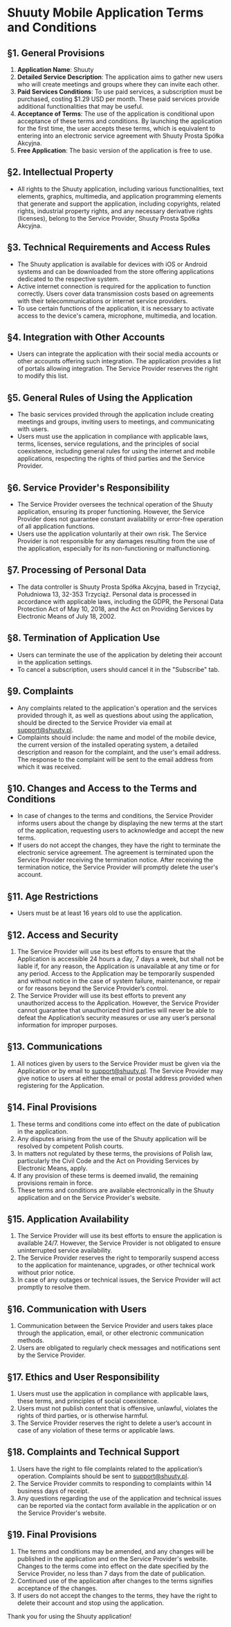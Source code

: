 # Shuuty Mobile Application Terms and Conditions

## §1. General Provisions
1. **Application Name**: Shuuty
2. **Detailed Service Description**: The application aims to gather new users who will create meetings and groups where they can invite each other.
3. **Paid Services Conditions**: To use paid services, a subscription must be purchased, costing $1.29 USD per month. These paid services provide additional functionalities that may be useful.
4. **Acceptance of Terms**: The use of the application is conditional upon acceptance of these terms and conditions. By launching the application for the first time, the user accepts these terms, which is equivalent to entering into an electronic service agreement with Shuuty Prosta Spółka Akcyjna.
5. **Free Application**: The basic version of the application is free to use.

## §2. Intellectual Property
- All rights to the Shuuty application, including various functionalities, text elements, graphics, multimedia, and application programming elements that generate and support the application, including copyrights, related rights, industrial property rights, and any necessary derivative rights (licenses), belong to the Service Provider, Shuuty Prosta Spółka Akcyjna.

## §3. Technical Requirements and Access Rules
- The Shuuty application is available for devices with iOS or Android systems and can be downloaded from the store offering applications dedicated to the respective system.
- Active internet connection is required for the application to function correctly. Users cover data transmission costs based on agreements with their telecommunications or internet service providers.
- To use certain functions of the application, it is necessary to activate access to the device's camera, microphone, multimedia, and location.

## §4. Integration with Other Accounts
- Users can integrate the application with their social media accounts or other accounts offering such integration. The application provides a list of portals allowing integration. The Service Provider reserves the right to modify this list.

## §5. General Rules of Using the Application
- The basic services provided through the application include creating meetings and groups, inviting users to meetings, and communicating with users.
- Users must use the application in compliance with applicable laws, terms, licenses, service regulations, and the principles of social coexistence, including general rules for using the internet and mobile applications, respecting the rights of third parties and the Service Provider.

## §6. Service Provider's Responsibility
- The Service Provider oversees the technical operation of the Shuuty application, ensuring its proper functioning. However, the Service Provider does not guarantee constant availability or error-free operation of all application functions.
- Users use the application voluntarily at their own risk. The Service Provider is not responsible for any damages resulting from the use of the application, especially for its non-functioning or malfunctioning.

## §7. Processing of Personal Data
- The data controller is Shuuty Prosta Spółka Akcyjna, based in Trzyciąż, Południowa 13, 32-353 Trzyciąż. Personal data is processed in accordance with applicable laws, including the GDPR, the Personal Data Protection Act of May 10, 2018, and the Act on Providing Services by Electronic Means of July 18, 2002.

## §8. Termination of Application Use
- Users can terminate the use of the application by deleting their account in the application settings.
- To cancel a subscription, users should cancel it in the "Subscribe" tab.

## §9. Complaints
- Any complaints related to the application's operation and the services provided through it, as well as questions about using the application, should be directed to the Service Provider via email at support@shuuty.pl.
- Complaints should include: the name and model of the mobile device, the current version of the installed operating system, a detailed description and reason for the complaint, and the user's email address. The response to the complaint will be sent to the email address from which it was received.

## §10. Changes and Access to the Terms and Conditions
- In case of changes to the terms and conditions, the Service Provider informs users about the change by displaying the new terms at the start of the application, requesting users to acknowledge and accept the new terms.
- If users do not accept the changes, they have the right to terminate the electronic service agreement. The agreement is terminated upon the Service Provider receiving the termination notice. After receiving the termination notice, the Service Provider will promptly delete the user's account.

## §11. Age Restrictions
- Users must be at least 16 years old to use the application.

## §12. Access and Security
1. The Service Provider will use its best efforts to ensure that the Application is accessible 24 hours a day, 7 days a week, but shall not be liable if, for any reason, the Application is unavailable at any time or for any period. Access to the Application may be temporarily suspended and without notice in the case of system failure, maintenance, or repair or for reasons beyond the Service Provider’s control.
2. The Service Provider will use its best efforts to prevent any unauthorized access to the Application. However, the Service Provider cannot guarantee that unauthorized third parties will never be able to defeat the Application’s security measures or use any user’s personal information for improper purposes.

## §13. Communications
1. All notices given by users to the Service Provider must be given via the Application or by email to support@shuuty.pl. The Service Provider may give notice to users at either the email or postal address provided when registering for the Application.

## §14. Final Provisions
1. These terms and conditions come into effect on the date of publication in the application.
2. Any disputes arising from the use of the Shuuty application will be resolved by competent Polish courts.
3. In matters not regulated by these terms, the provisions of Polish law, particularly the Civil Code and the Act on Providing Services by Electronic Means, apply.
4. If any provision of these terms is deemed invalid, the remaining provisions remain in force.
5. These terms and conditions are available electronically in the Shuuty application and on the Service Provider's website.

## §15. Application Availability
1. The Service Provider will use its best efforts to ensure the application is available 24/7. However, the Service Provider is not obligated to ensure uninterrupted service availability.
2. The Service Provider reserves the right to temporarily suspend access to the application for maintenance, upgrades, or other technical work without prior notice.
3. In case of any outages or technical issues, the Service Provider will act promptly to resolve them.

## §16. Communication with Users
1. Communication between the Service Provider and users takes place through the application, email, or other electronic communication methods.
2. Users are obligated to regularly check messages and notifications sent by the Service Provider.

## §17. Ethics and User Responsibility
1. Users must use the application in compliance with applicable laws, these terms, and principles of social coexistence.
2. Users must not publish content that is offensive, unlawful, violates the rights of third parties, or is otherwise harmful.
3. The Service Provider reserves the right to delete a user’s account in case of any violation of these terms or applicable laws.

## §18. Complaints and Technical Support
1. Users have the right to file complaints related to the application’s operation. Complaints should be sent to support@shuuty.pl.
2. The Service Provider commits to responding to complaints within 14 business days of receipt.
3. Any questions regarding the use of the application and technical issues can be reported via the contact form available in the application or on the Service Provider's website.

## §19. Final Provisions
1. The terms and conditions may be amended, and any changes will be published in the application and on the Service Provider's website. Changes to the terms come into effect on the date specified by the Service Provider, no less than 7 days from the date of publication.
2. Continued use of the application after changes to the terms signifies acceptance of the changes.
3. If users do not accept the changes to the terms, they have the right to delete their account and stop using the application.

Thank you for using the Shuuty application!
